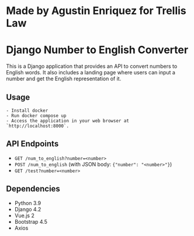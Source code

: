 # Made by Agustin Enriquez for Trellis Law

# Django Number to English Converter

This is a Django application that provides an API to convert numbers to English words. It also includes a landing page where users can input a number and get the English representation of it.

## Usage

    - Install docker
    - Run docker compose up
    - Access the application in your web browser at `http://localhost:8000`.

## API Endpoints

- `GET /num_to_english?number=<number>`
- `POST /num_to_english` (with JSON body: `{"number": "<number>"}`)
- `GET /test?number=<number>`

## Dependencies

- Python 3.9
- Django 4.2
- Vue.js 2 
- Bootstrap 4.5
- Axios


